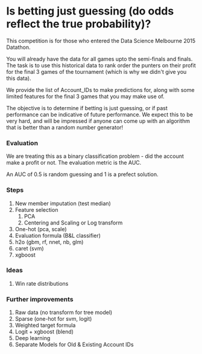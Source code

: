 # Is betting just guessing (do odds reflect the true probability)?

This competition is for those who entered the Data Science Melbourne 2015 Datathon.

You will already have the data for all games upto the semi-finals and finals. The task is to use this historical data to rank order the punters on their profit for the final 3 games of the tournament (which is why we didn't give you this data).

We provide the list of Account_IDs to make predictions for, along with some limited features for the final 3 games that you may make use of.

The objective is to determine if betting is just guessing, or if past performance can be indicative of future performance. We expect this to be very hard, and will be impressed if anyone can come up with an algorithm that is better than a random number generator! 

### Evaluation

We are treating this as a binary classification problem - did the account make a profit or not. The evaluation metric is the AUC.

An AUC of 0.5 is random guessing and 1 is a prefect solution.

### Steps

1. New member imputation (test median)
2. Feature selection
	1. PCA
    2. Centering and Scaling or Log transform
3. One-hot (pca, scale)
4. Evaluation formula (B&L classifier)
5. h2o (gbm, rf, nnet, nb, glm)
6. caret (svm)
7. xgboost

### Ideas
1. Win rate distributions

### Further improvements
1. Raw data (no transform for tree model)
2. Sparse (one-hot for svm, logit)
3. Weighted target formula
4. Logit + xgboost (blend)
5. Deep learning
6. Separate Models for Old & Existing Account IDs